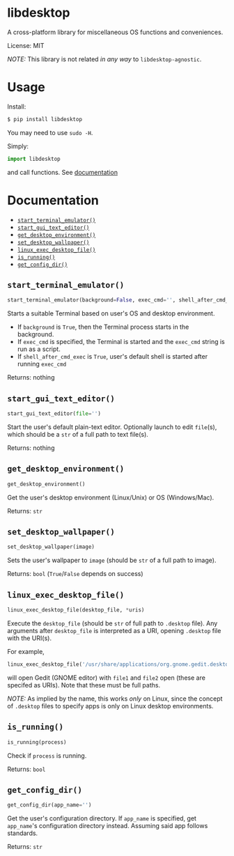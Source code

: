 # libdesktop

A cross-platform library for miscellaneous OS functions and conveniences.

License: MIT

*NOTE:* This library is not related *in any way* to `libdesktop-agnostic`.

# Usage

Install:

```bash
$ pip install libdesktop
```

You may need to use `sudo -H`.

Simply:

```python
import libdesktop
```
and call functions. See [documentation](#documentation)

# Documentation

- [`start_terminal_emulator()`](#start_terminal_emulator)
- [`start_gui_text_editor()`](#start_gui_text_editor)
- [`get_desktop_environment()`](#get_desktop_environment)
- [`set_desktop_wallpaper()`](#set_desktop_wallpaper)
- [`linux_exec_desktop_file()`](#linux_exec_desktop_file)
- [`is_running()`](#is_running)
- [`get_config_dir()`](#get_config_dir)

## `start_terminal_emulator()`

```python
start_terminal_emulator(background=False, exec_cmd='', shell_after_cmd_exec=False)
```

Starts a suitable Terminal based on user's OS and desktop environment.

- If `background` is `True`, then the Terminal process starts in the background.
- If `exec_cmd` is specified, the Terminal is started and the `exec_cmd` string is run as a script.
- If `shell_after_cmd_exec` is `True`, user's default shell is started after running `exec_cmd`

Returns: nothing

## `start_gui_text_editor()`

```python
start_gui_text_editor(file='')
```

Start the user's default plain-text editor.
Optionally launch to edit `file`(s), which should be a `str` of a full path to text file(s).

Returns: nothing

## `get_desktop_environment()`

```python
get_desktop_environment()
```

Get the user's desktop environment (Linux/Unix) or OS (Windows/Mac).

Returns: `str`

## `set_desktop_wallpaper()`

```python
set_desktop_wallpaper(image)
```
Sets the user's wallpaper to `image` (should be `str` of a full path to image).

Returns: `bool` (`True`/`False` depends on success)

## `linux_exec_desktop_file()`

```python
linux_exec_desktop_file(desktop_file, *uris)
```

Execute the `desktop_file` (should be `str` of full path to `.desktop` file).
Any arguments after `desktop_file` is interpreted as a URI, opening `.desktop` file with the URI(s).

For example,

```python
linux_exec_desktop_file('/usr/share/applications/org.gnome.gedit.desktop', 'file1', 'file2')
```

will open Gedit (GNOME editor) with `file1` and `file2` open (these are specifed as URIs). Note that these must be full paths.

*NOTE:* As implied by the name, this works *only* on Linux, since the concept of `.desktop` files to specify apps is only on Linux desktop environments.

## `is_running()`

```python
is_running(process)
```
Check if `process` is running.

Returns: `bool`

## `get_config_dir()`

```python
get_config_dir(app_name='')
```

Get the user's configuration directory. If `app_name` is specified, get `app_name`'s configuration directory instead.
Assuming said app follows standards.

Returns: `str`

